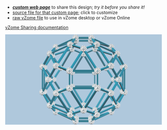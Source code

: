 
 - [***custom web page***][post] to share this design; *try it before you share it!*
 - [source file for that custom page][source]; click to customize
 - [raw vZome file][raw] to use in vZome desktop or vZome Online

[vZome Sharing documentation](https://vzome.github.io/vzome/sharing.html#how-it-works)

![Image](<sample-vZome-share.png>)


[post]: <https://vorth.github.io/vzome-sharing/2021/11/29/sample-vZome-share-08-01-41.html>
[source]: <https://github.com/vorth/vzome-sharing/edit/main/_posts/2021-11-29-sample-vZome-share-08-01-41.md>
[raw]: <https://raw.githubusercontent.com/vorth/vzome-sharing/main/2021/11/29/08-01-41-sample-vZome-share/sample-vZome-share.vZome>
